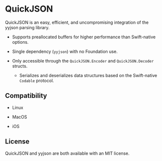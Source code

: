 # QuickJSON

QuickJSON is an easy, efficient, and uncompromising integration of the yyjson parsing library.

- Supports preallocated buffers for higher performance than Swift-native options.

- Single dependency (`yyjson`) with no Foundation use.

- Only accessible through the `QuickJSON.Encoder` and `QuickJSON.Decoder` structs.

	- Serializes and deserializes data structures based on the Swift-native `Codable` protocol.

## Compatibility

- Linux

- MacOS

- iOS

## License

QuickJSON and yyjson are both available with an MIT license.